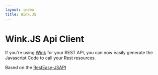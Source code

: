 ```yaml
---
layout: index
title: Wink.JS
---
```


# Wink.JS Api Client

If you're using [Wink](http://wink.apache.org) for your REST API, you can now easily generate the Javascript Code to call your Rest resources.

Based on the [RestEasy-JSAPI](http://docs.jboss.org/resteasy/2.0.0.GA/userguide/html/AJAX_Client.html)

